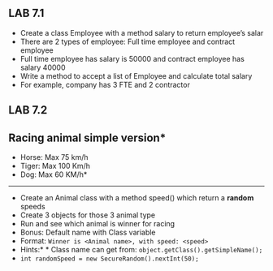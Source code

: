 ## LAB 7.1
- Create a class Employee with a method salary to return employee’s salar
- There are 2 types of employee: Full time employee and contract employee
- Full time employee has salary is 50000 and contract employee has salary 40000
- Write a method to accept a list of Employee and calculate total salary
- For example, company has 3 FTE and 2 contractor

## LAB 7.2
## Racing animal simple version*
* Horse: Max 75 km/h
* Tiger: Max 100 Km/h
* Dog: Max 60 KM/h*
---
* Create an Animal class with a method speed() which return a **random** speeds
* Create 3 objects for those 3 animal type
* Run and see which animal is winner for racing
* Bonus: Default name with Class variable
* Format: `Winner is <Animal name>, with speed: <speed>`
* Hints:* * Class name can get from: `object.getClass().getSimpleName();`
* ```int randomSpeed = new SecureRandom().nextInt(50);```